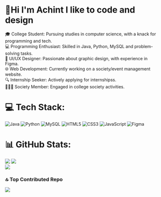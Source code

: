 # 💫Hi I'm Achint I like to code and design
🎓 College Student: Pursuing studies in computer science, with a knack for programming and tech.<br>💻 Programming Enthusiast: Skilled in Java, Python, MySQL and problem-solving tasks.<br>🎨 UI/UX Designer: Passionate about graphic design, with experience in Figma.<br>🌐 Web Development: Currently working on a society/event management website.<br>🔍 Internship Seeker: Actively applying for internshipss.<br>🧑‍🤝‍🧑 Society Member: Engaged in college society activities.<br>


# 💻 Tech Stack:
![Java](https://img.shields.io/badge/java-%23ED8B00.svg?style=flat&logo=openjdk&logoColor=white) ![Python](https://img.shields.io/badge/python-3670A0?style=flat&logo=python&logoColor=ffdd54) ![MySQL](https://img.shields.io/badge/mysql-4479A1.svg?style=flat&logo=mysql&logoColor=white) ![HTML5](https://img.shields.io/badge/html5-%23E34F26.svg?style=flat&logo=html5&logoColor=white) ![CSS3](https://img.shields.io/badge/css3-%231572B6.svg?style=flat&logo=css3&logoColor=white) ![JavaScript](https://img.shields.io/badge/javascript-%23323330.svg?style=flat&logo=javascript&logoColor=%23F7DF1E) ![Figma](https://img.shields.io/badge/figma-%23F24E1E.svg?style=flat&logo=figma&logoColor=white)
# 📊 GitHub Stats:
![](https://github-readme-stats.vercel.app/api?username=Achintxv&theme=dark&hide_border=false&include_all_commits=false&count_private=false)
![](https://github-readme-streak-stats.herokuapp.com/?user=Achintxv&theme=dark&hide_border=false)<br/>
![](https://github-readme-stats.vercel.app/api/top-langs/?username=Achintxv&theme=dark&hide_border=false&include_all_commits=false&count_private=false&layout=compact)

### 🔝 Top Contributed Repo
![](https://github-contributor-stats.vercel.app/api?username=Achintxv&limit=5&theme=github_dark&combine_all_yearly_contributions=true)
<!-- [![](https://visitcount.itsvg.in/api?id=Achintxv&icon=0&color=1)](https://visitcount.itsvg.in)-->
